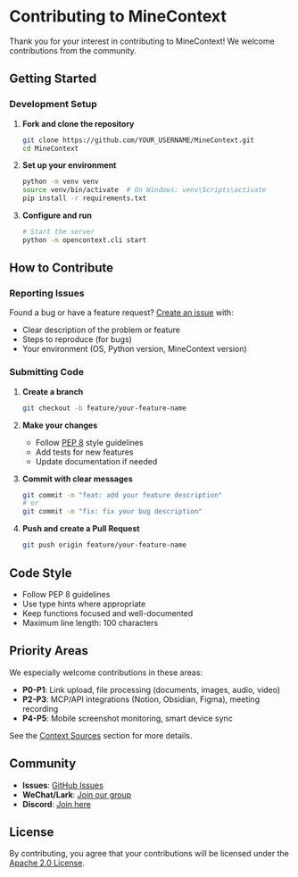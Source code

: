 # Contributing to MineContext

Thank you for your interest in contributing to MineContext! We welcome contributions from the community.

## Getting Started

### Development Setup

1. **Fork and clone the repository**

   ```bash
   git clone https://github.com/YOUR_USERNAME/MineContext.git
   cd MineContext
   ```
2. **Set up your environment**

   ```bash
   python -m venv venv
   source venv/bin/activate  # On Windows: venv\Scripts\activate
   pip install -r requirements.txt
   ```
3. **Configure and run**

   ```bash
   # Start the server
   python -m opencontext.cli start
   ```

## How to Contribute

### Reporting Issues

Found a bug or have a feature request? [Create an issue](https://github.com/volcengine/MineContext/issues) with:

- Clear description of the problem or feature
- Steps to reproduce (for bugs)
- Your environment (OS, Python version, MineContext version)

### Submitting Code

1. **Create a branch**

   ```bash
   git checkout -b feature/your-feature-name
   ```
2. **Make your changes**

   - Follow [PEP 8](https://pep8.org/) style guidelines
   - Add tests for new features
   - Update documentation if needed
3. **Commit with clear messages**

   ```bash
   git commit -m "feat: add your feature description"
   # or
   git commit -m "fix: fix your bug description"
   ```
4. **Push and create a Pull Request**

   ```bash
   git push origin feature/your-feature-name
   ```

## Code Style

- Follow PEP 8 guidelines
- Use type hints where appropriate
- Keep functions focused and well-documented
- Maximum line length: 100 characters

## Priority Areas

We especially welcome contributions in these areas:

- **P0-P1**: Link upload, file processing (documents, images, audio, video)
- **P2-P3**: MCP/API integrations (Notion, Obsidian, Figma), meeting recording
- **P4-P5**: Mobile screenshot monitoring, smart device sync

See the [Context Sources](README.md#-context-source) section for more details.

## Community

- **Issues**: [GitHub Issues](https://github.com/volcengine/MineContext/issues)
- **WeChat/Lark**: [Join our group](https://bytedance.larkoffice.com/wiki/Hg6VwrxnTiXtWUkgHexcFTqrnpg)
- **Discord**: [Join here](https://discord.gg/tGj7RQ3nUR)

## License

By contributing, you agree that your contributions will be licensed under the [Apache 2.0 License](LICENSE).
